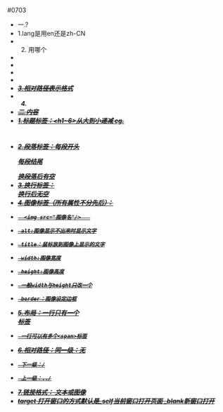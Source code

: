 #0703
- 一.?
- 1.lang是用en还是zh-CN
- 2. 用哪个
- <strong>  <b>
- <em>  <i>
- <del>  <s>
- <ins>  <u>
- 3.相对路径表示格式
- 4.
- 二.内容
- 1.标题标签：<h1~6>从大到小递减  eg.<h1>  </h1>
- 2.段落标签：每段开头<p>  每段结尾</p>  换段落后有空
- 3.换行标签：<br />换行后无空
- 4.图像标签（所有属性不分先后）：
-       <img src="图像名"/>   
-      alt:图像显示不出来时显示文字
-      title：鼠标放到图像上显示的文字
-      width:图像宽度
-      height:图像高度
-      一般width与height只改一个
-      border：图像设定边框
- 5.布局：一行只有一个<div>标签
-      一行可以有多个<span>标签
- 6.相对路径：同一级：无  
-      下一级：/
-      上一级：../
- 7.链接格式：<a href="转跳目标" target="目标窗口弹出方式"> 文本或图像</a>
- target 打开窗口的方式默认是_self当前窗口打开页面    _blank新窗口打开
